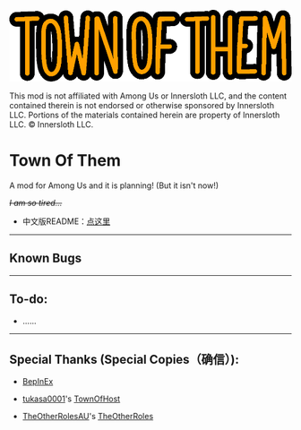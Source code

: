 ![ModLogo](Resources/totLogo.png)

This mod is not affiliated with Among Us or Innersloth LLC, and the content contained therein is not endorsed or otherwise sponsored by Innersloth LLC. Portions of the materials contained herein are property of Innersloth LLC. © Innersloth LLC.

# Town Of Them
A mod for Among Us and it is planning! (But it isn't now!)

*~~I am so tired...~~*

* 中文版README：[点这里](README_SChinese.md)
----------------------------

## Known Bugs

----------------------------

## To-do:

* ......

----------------------------

## Special Thanks (Special Copies（确信）):

* [BepInEx](https://github.com/BepInEx/BepInEx)

* [tukasa0001](https://github.com/tukasa0001)'s 
[TownOfHost](https://github.com/tukasa0001/TownOfHost)

* [TheOtherRolesAU](https://github.com/TheOtherRolesAU)'s 
[TheOtherRoles](https://github.com/TheOtherRolesAU/TheOtherRoles)